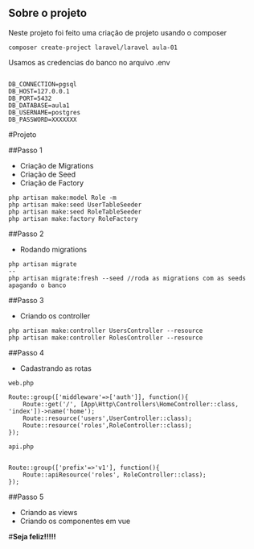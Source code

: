 ## Sobre o projeto

Neste projeto foi feito uma criação de projeto usando o composer 

```
composer create-project laravel/laravel aula-01
```
Usamos as credencias do banco no arquivo .env
```

DB_CONNECTION=pgsql
DB_HOST=127.0.0.1
DB_PORT=5432
DB_DATABASE=aula1
DB_USERNAME=postgres
DB_PASSWORD=XXXXXXX

```

#Projeto

##Passo 1
- Criação de Migrations
- Criação de Seed
- Criação de Factory


```
php artisan make:model Role -m
php artisan make:seed UserTableSeeder
php artisan make:seed RoleTableSeeder
php artisan make:factory RoleFactory

```


##Passo 2
- Rodando migrations

```
php artisan migrate
--
php artisan migrate:fresh --seed //roda as migrations com as seeds apagando o banco

```

##Passo 3
- Criando os controller

```
php artisan make:controller UsersController --resource
php artisan make:controller RolesController --resource

```


##Passo 4
- Cadastrando as rotas


```
web.php

Route::group(['middleware'=>['auth']], function(){
    Route::get('/', [App\Http\Controllers\HomeController::class, 'index'])->name('home');
    Route::resource('users',UserController::class);
    Route::resource('roles',RoleController::class);
});

api.php


Route::group(['prefix'=>'v1'], function(){
    Route::apiResource('roles', RoleController::class);
});

```


##Passo 5
- Criando as views
- Criando os componentes em vue



#**Seja feliz!!!!!**

